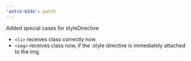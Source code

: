 ```yaml
---
'astro-m2dx': patch
---
```


Added special cases for styleDirective

- `<li>` receives class correctly now
- `<img>` receives class now, if the :style directive is immediately attached to the img
